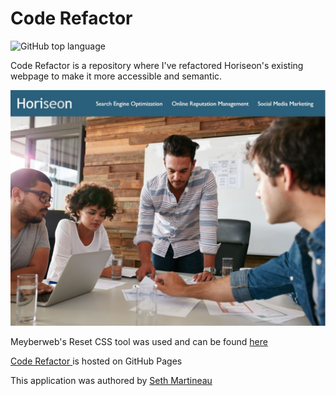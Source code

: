 # Code Refactor

![GitHub top language](https://img.shields.io/github/languages/top/slothings/code-refactor)

Code Refactor is a repository where I've refactored Horiseon's existing webpage to make it more accessible and semantic. 

![Application landing page](/assets/images/readme.jpg)

Meyberweb's Reset CSS tool was used and can be found [here](http://meyerweb.com/eric/tools/css/reset/)

[Code Refactor ](https://slothings.github.io/code-refactor/) is hosted on GitHub Pages

This application was authored by [Seth Martineau](https://github.com/slothings)